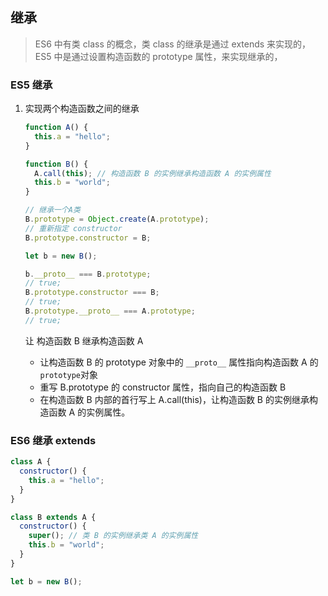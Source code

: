 ## 继承

> ES6 中有类 class 的概念，类 class 的继承是通过 extends 来实现的，ES5 中是通过设置构造函数的 prototype 属性，来实现继承的，

### ES5 继承

1. 实现两个构造函数之间的继承

   ```js
   function A() {
     this.a = "hello";
   }

   function B() {
     A.call(this); // 构造函数 B 的实例继承构造函数 A 的实例属性
     this.b = "world";
   }

   // 继承一个A类
   B.prototype = Object.create(A.prototype);
   // 重新指定 constructor
   B.prototype.constructor = B;

   let b = new B();

   b.__proto__ === B.prototype;
   // true;
   B.prototype.constructor === B;
   // true;
   B.prototype.__proto__ === A.prototype;
   // true;
   ```

   让 构造函数 B 继承构造函数 A

   - 让构造函数 B 的 prototype 对象中的 `__proto__` 属性指向构造函数 A 的 `prototype`对象
   - 重写 B.prototype 的 constructor 属性，指向自己的构造函数 B
   - 在构造函数 B 内部的首行写上 A.call(this)，让构造函数 B 的实例继承构造函数 A 的实例属性。

### ES6 继承 extends

```js
class A {
  constructor() {
    this.a = "hello";
  }
}

class B extends A {
  constructor() {
    super(); // 类 B 的实例继承类 A 的实例属性
    this.b = "world";
  }
}

let b = new B();
```
